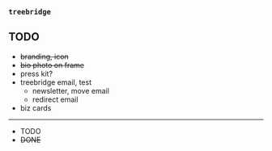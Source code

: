 ### `treebridge`

## TODO

- ~~branding, icon~~
- ~~bio photo on frame~~
- press kit?
- treebridge email, test
  - newsletter, move email
  - redirect email
- biz cards

--------

- TODO
- ~~DONE~~
